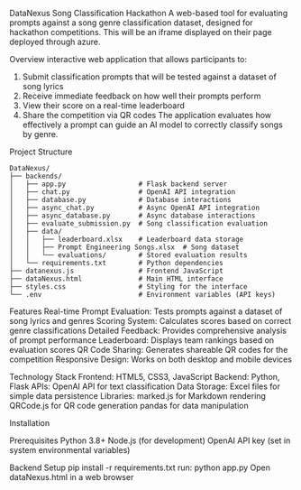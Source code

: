 DataNexus Song Classification Hackathon
A web-based tool for evaluating prompts against a song genre classification dataset, designed for hackathon competitions. This will be an iframe displayed on their page deployed through azure.

Overview
interactive web application that allows participants to:

  1. Submit classification prompts that will be tested against a dataset of song lyrics
  2. Receive immediate feedback on how well their prompts perform
  3. View their score on a real-time leaderboard
  4. Share the competition via QR codes
The application evaluates how effectively a prompt can guide an AI model to correctly classify songs by genre.

Project Structure

    DataNexus/
    ├── backends/
    │   ├── app.py                  # Flask backend server
    │   ├── chat.py                 # OpenAI API integration
    │   ├── database.py             # Database interactions
    │   ├── async_chat.py           # Async OpenAI API integration
    │   ├── async_database.py       # Async database interactions
    │   ├── evaluate_submission.py  # Song classification evaluation
    │   ├── data/
    │   │   ├── leaderboard.xlsx    # Leaderboard data storage
    │   │   ├── Prompt Engineering Songs.xlsx  # Song dataset
    │   │   └── evaluations/        # Stored evaluation results
    │   └── requirements.txt        # Python dependencies
    ├── datanexus.js                # Frontend JavaScript
    ├── dataNexus.html              # Main HTML interface
    ├── styles.css                  # Styling for the interface
    └── .env                        # Environment variables (API keys)

Features
  Real-time Prompt Evaluation: Tests prompts against a dataset of song lyrics and genres
  Scoring System: Calculates scores based on correct genre classifications
  Detailed Feedback: Provides comprehensive analysis of prompt performance
  Leaderboard: Displays team rankings based on evaluation scores
  QR Code Sharing: Generates shareable QR codes for the competition
  Responsive Design: Works on both desktop and mobile devices

Technology Stack
  Frontend: HTML5, CSS3, JavaScript
  Backend: Python, Flask
  APIs: OpenAI API for text classification
  Data Storage: Excel files for simple data persistence
  Libraries:
     marked.js for Markdown rendering
     QRCode.js for QR code generation
     pandas for data manipulation

Installation

Prerequisites
  Python 3.8+
  Node.js (for development)
  OpenAI API key (set in system environmental variables)

Backend Setup
  pip install -r requirements.txt
  run: python app.py
  Open dataNexus.html in a web browser